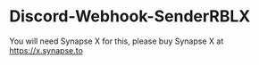 # Discord-Webhook-SenderRBLX
  You will need Synapse X for this, please buy Synapse X at https://x.synapse.to
